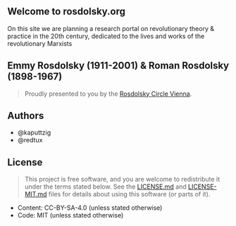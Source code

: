 ## Welcome to rosdolsky.org
On this site we are planning a research portal on revolutionary theory & practice in the 20th century,
dedicated to the lives and works of the revolutionary Marxists
## Emmy Rosdolsky (1911-2001) &amp; Roman Rosdolsky (1898-1967)
> Proudly presented to you by the [Rosdolsky Circle Vienna](mailto:contact@rosdolsky.org).

## Authors
* @kaputtzig
* @redtux

## License
> This project is free software, and you are welcome to redistribute it under the terms stated below.
> See the [LICENSE.md](LICENSE.md) and [LICENSE-MIT.md](LICENSE-MIT.md) files for details about using this software (or parts of it).
* Content: CC-BY-SA-4.0 (unless stated otherwise)
* Code: MIT (unless stated otherwise)
